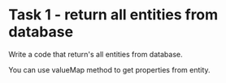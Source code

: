 # Task 1 - return all entities from database

Write a code that return's all entities from database.

<div class="hint">You can use valueMap method to get properties from entity.</div>
